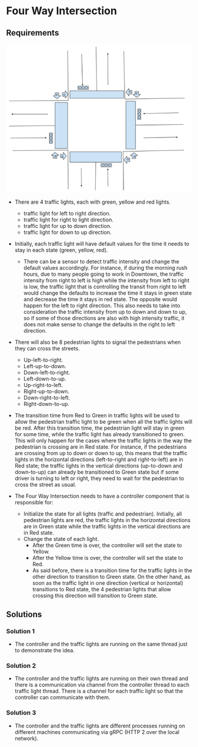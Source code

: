 # Four Way Intersection

## Requirements

![Four Way Intersection](https://github.com/manoelmenezes/four-way-intersection/blob/main/doc/images/four-way-intersection.png?raw=true)

* There are 4 traffic lights, each with green, yellow and red lights.
   * traffic light for left to right direction.
   * traffic light for right to light direction.
   * traffic light for up to down direction.
   * traffic light for down to up direction.

* Initially, each traffic light will have default values for the time it needs to stay in each state (green, yellow, red).

   * There can be a sensor to detect traffic intensity and change the default values accordingly. For instance, if during the morning rush hours, due to many people going to work in Downtown, the traffic intensity from right to left is high while the intensity from left to right is low, the traffic light that is controlling the transit from right to left would change the defaults to increase the time it stays in green state and decrease the time it stays in red state. The opposite would happen for the left to right direction. This also needs to take into consideration the traffic intensity from up to down and down to up, so if some of those directions are also with high intensity traffic, it does not make sense to change the defaults in the right to left direction.

* There will also be 8 pedestrian lights to signal the pedestrians when they can cross the streets.
   * Up-left-to-right.
   * Left-up-to-down.
   * Down-left-to-right.
   * Left-down-to-up.
   * Up-right-to-left.
   * Right-up-to-down.
   * Down-right-to-left.
   * Right-down-to-up.

* The transition time from Red to Green in traffic lights will be used to allow the pedestrian traffic light to be green when all the traffic lights will be red. After this transition time, the pedestrian light will stay in green for some time, while the traffic light has already transitioned to green. This will only happen for the cases where the traffic lights in the way the pedestrian is crossing are in Red state. For instance, if the pedestrians are crossing from up to down or down to up, this means that the traffic lights in the horizontal directions (left-to-right and right-to-left) are in Red state; the traffic lights in the vertical directions (up-to-down and down-to-up) can already be transitioned to Green state but if some driver is turning to left or right, they need to wait for the pedestrian to cross the street as usual.

* The Four Way Intersection needs to have a controller component that is responsible for:
   * Initialize the state for all lights (traffic and pedestrian). Initially, all pedestrian lights are red, the traffic lights in the horizontal directions are in Green state while the traffic lights in the vertical directions are in Red state.
   * Change the state of each light.
      * After the Green time is over, the controller will set the state to Yellow.
      * After the Yellow time is over, the controller will set the state to Red.
      * As said before, there is a transition time for the traffic lights in the other direction to transition to Green state. On the other hand, as soon as the traffic light in one direction (vertical or horizontal) transitions to Red state, the 4 pedestrian lights that allow crossing this direction will transition to Green state.

## Solutions

### Solution 1

* The controller and the traffic lights are running on the same thread just to demonstrate the idea.

### Solution 2

* The controller and the traffic lights are running on their own thread and there is a communication via channel from the controller thread to each traffic light thread. There is a channel for each traffic light so that the controller can communicate with them.

### Solution 3

* The controller and the traffic lights are different processes running on different machines communicating via gRPC (HTTP 2 over the local network).

